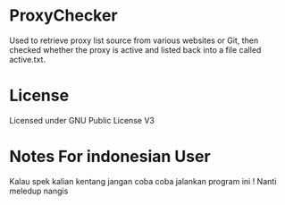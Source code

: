 # ProxyChecker
Used to retrieve proxy list source from various websites or Git, then checked whether the proxy is active and listed back into a file called active.txt.

# License
Licensed under GNU Public License V3

# Notes For indonesian User
Kalau spek kalian kentang jangan coba coba jalankan program ini !
Nanti meledup nangis 
